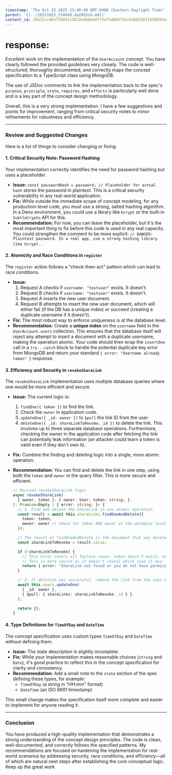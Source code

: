 ```yaml
---
timestamp: 'Thu Oct 23 2025 23:40:49 GMT-0400 (Eastern Daylight Time)'
parent: '[[../20251023_234049.da2055cb.md]]'
content_id: 20431ccdb5735047c3672e4b8da97f3ef5db83745cb4b825637b5865b5eea5b6
---
```


# response:

Excellent work on the implementation of the `UserAccount` concept. You have clearly followed the provided guidelines very closely. The code is well-structured, thoroughly documented, and correctly maps the concept specification to a TypeScript class using MongoDB.

The use of JSDoc comments to link the implementation back to the spec's `purpose`, `principle`, `state`, `requires`, and `effects` is particularly well done and is a key part of the concept design methodology.

Overall, this is a very strong implementation. I have a few suggestions and points for improvement, ranging from critical security notes to minor refinements for robustness and efficiency.

***

### Review and Suggested Changes

Here is a list of things to consider changing or fixing.

#### 1. Critical Security Note: Password Hashing

Your implementation correctly identifies the need for password hashing but uses a placeholder.

* **Issue:** `const passwordHash = password; // Placeholder for actual hash` stores the password in plaintext. This is a critical security vulnerability in any real-world application.
* **Fix:** While outside the immediate scope of concept modeling, for any production-level code, you must use a strong, salted hashing algorithm. In a Deno environment, you could use a library like `bcrypt` or the built-in `SubtleCrypto` API for this.
* **Recommendation:** For now, you can leave the placeholder, but it's the most important thing to fix before this code is used in any real capacity. You could strengthen the comment to be more explicit: `// DANGER: Plaintext password. In a real app, use a strong hashing library like bcrypt.`.

#### 2. Atomicity and Race Conditions in `register`

The `register` action follows a "check-then-act" pattern which can lead to race conditions.

* **Issue:**
  1. Request A checks if `username: "testuser"` exists. It doesn't.
  2. Request B checks if `username: "testuser"` exists. It doesn't.
  3. Request A inserts the new user document.
  4. Request B attempts to insert the new user document, which will either fail (if the DB has a unique index) or succeed (creating a duplicate username if it doesn't).
* **Fix:** The most robust way to enforce uniqueness is at the database level.
* **Recommendation:** Create a **unique index** on the `username` field in the `UserAccount.users` collection. This ensures that the database itself will reject any attempt to insert a document with a duplicate username, making the operation atomic. Your code should then wrap the `insertOne` call in a `try...catch` block to handle the potential duplicate key error from MongoDB and return your standard `{ error: "Username already taken" }` response.

#### 3. Efficiency and Security in `revokeShareLink`

The `revokeShareLink` implementation uses multiple database queries where one would be more efficient and secure.

* **Issue:** The current logic is:
  1. `findOne({ token })` to find the link.
  2. Check the `owner` in application code.
  3. `updateOne({ _id: owner })` to `$pull` the link ID from the user.
  4. `deleteOne({ _id: shareLinkToRevoke._id })` to delete the link.
     This involves up to three separate database operations. Furthermore, checking the owner in the application code after fetching the link can potentially leak information (an attacker could learn a token is valid even if they don't own it).
* **Fix:** Combine the finding and deleting logic into a single, more atomic operation.
* **Recommendation:** You can find and delete the link in one step, using both the `token` and `owner` in the query filter. This is more secure and efficient.

  ```typescript
  // Revised revokeShareLink logic
  async revokeShareLink(
    { owner, token }: { owner: User; token: string; },
  ): Promise<Empty | { error: string; }> {
    // 1. Find and delete the ShareLink in one atomic operation
    const result = await this.shareLinks.findOneAndDelete({ 
      token: token,
      owner: owner // Check for token AND owner at the database level
    });

    // The result of findOneAndDelete is the document that was deleted, or null if nothing was found.
    const shareLinkToRevoke = result.value;

    if (!shareLinkToRevoke) {
      // This error covers all failure cases: token doesn't exist, or it doesn't belong to this owner.
      // This is more secure as it doesn't reveal which case it was.
      return { error: "ShareLink not found or you do not have permission to revoke it" };
    }

    // 2. If deletion was successful, remove the link from the user's document.
    await this.users.updateOne(
      { _id: owner },
      { $pull: { shareLinks: shareLinkToRevoke._id } },
    );

    return {};
  }
  ```

#### 4. Type Definitions for `TimeOfDay` and `DateTime`

The concept specification uses custom types `TimeOfDay` and `DateTime` without defining them.

* **Issue:** The state description is slightly incomplete.
* **Fix:** While your implementation makes reasonable choices (`string` and `Date`), it's good practice to reflect this in the concept specification for clarity and consistency.
* **Recommendation:** Add a small note to the `state` section of the spec defining these types, for example:
  * `TimeOfDay` (a string in "HH:mm" format)
  * `DateTime` (an ISO 8601 timestamp)

This small change makes the specification itself more complete and easier to implement for anyone reading it.

***

### Conclusion

You have produced a high-quality implementation that demonstrates a strong understanding of the concept design principles. The code is clean, well-documented, and correctly follows the specified patterns. My recommendations are focused on hardening the implementation for real-world scenarios by addressing security, race conditions, and efficiency—all of which are natural next steps after establishing the core conceptual logic. Keep up the great work
